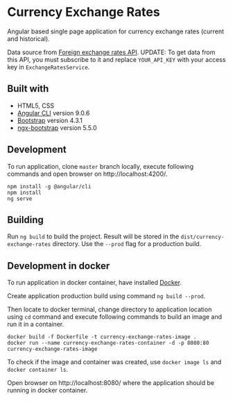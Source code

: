 # Currency Exchange Rates

Angular based single page application for currency exchange rates (current and historical).

Data source from [Foreign exchange rates API](https://exchangeratesapi.io/).
UPDATE: To get data from this API, you must subscribe to it and replace `YOUR_API_KEY` with your access key in `ExchangeRatesService`.

## Built with

- HTML5, CSS
- [Angular CLI](https://github.com/angular/angular-cli) version 9.0.6
- [Bootstrap](https://getbootstrap.com/) version 4.3.1
- [ngx-bootstrap](https://valor-software.com/ngx-bootstrap) version 5.5.0

## Development

To run application, clone `master` branch locally, execute following commands and open browser on http://localhost:4200/.
```
npm install -g @angular/cli
npm install
ng serve
```

## Building

Run `ng build` to build the project. Result will be stored in the `dist/currency-exchange-rates` directory. Use the `--prod` flag for a production build.

## Development in docker

To run application in docker container, have installed [Docker](https://www.docker.com/).

Create application production build using command `ng build --prod`.

Then locate to docker terminal, change directory to application location using `cd` command and execute following commands to build an image and run it in a container.
```
docker build -f Dockerfile -t currency-exchange-rates-image .
docker run --name currency-exchange-rates-container -d -p 8080:80 currency-exchange-rates-image
```

To check if the image and container was created, use `docker image ls` and `docker container ls`.

Open browser on http://localhost:8080/ where the application should be running in docker container.
